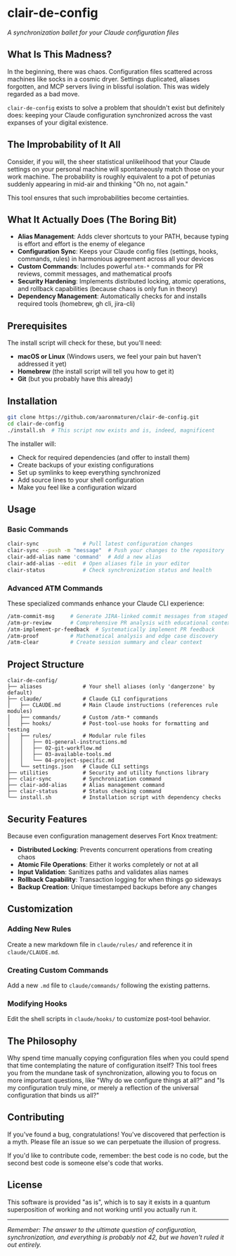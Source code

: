 # clair-de-config

_A synchronization ballet for your Claude configuration files_

## What Is This Madness?

In the beginning, there was chaos. Configuration files scattered across machines like socks in a cosmic dryer. Settings duplicated, aliases forgotten, and MCP servers living in blissful isolation. This was widely regarded as a bad move.

`clair-de-config` exists to solve a problem that shouldn't exist but definitely does: keeping your Claude configuration synchronized across the vast expanses of your digital existence.

## The Improbability of It All

Consider, if you will, the sheer statistical unlikelihood that your Claude settings on your personal machine will spontaneously match those on your work machine. The probability is roughly equivalent to a pot of petunias suddenly appearing in mid-air and thinking "Oh no, not again."

This tool ensures that such improbabilities become certainties.

## What It Actually Does (The Boring Bit)

- **Alias Management**: Adds clever shortcuts to your PATH, because typing is effort and effort is the enemy of elegance
- **Configuration Sync**: Keeps your Claude config files (settings, hooks, commands, rules) in harmonious agreement across all your devices
- **Custom Commands**: Includes powerful `atm-*` commands for PR reviews, commit messages, and mathematical proofs
- **Security Hardening**: Implements distributed locking, atomic operations, and rollback capabilities (because chaos is only fun in theory)
- **Dependency Management**: Automatically checks for and installs required tools (homebrew, gh cli, jira-cli)

## Prerequisites

The install script will check for these, but you'll need:
- **macOS or Linux** (Windows users, we feel your pain but haven't addressed it yet)
- **Homebrew** (the install script will tell you how to get it)
- **Git** (but you probably have this already)

## Installation

```bash
git clone https://github.com/aaronmaturen/clair-de-config.git
cd clair-de-config
./install.sh  # This script now exists and is, indeed, magnificent
```

The installer will:
- Check for required dependencies (and offer to install them)
- Create backups of your existing configurations
- Set up symlinks to keep everything synchronized
- Add source lines to your shell configuration
- Make you feel like a configuration wizard

## Usage

### Basic Commands

```bash
clair-sync              # Pull latest configuration changes
clair-sync --push -m "message"  # Push your changes to the repository
clair-add-alias name 'command'  # Add a new alias
clair-add-alias --edit  # Open aliases file in your editor
clair-status            # Check synchronization status and health
```

### Advanced ATM Commands

These specialized commands enhance your Claude CLI experience:

```bash
/atm-commit-msg     # Generate JIRA-linked commit messages from staged changes
/atm-pr-review      # Comprehensive PR analysis with educational context
/atm-implement-pr-feedback  # Systematically implement PR feedback
/atm-proof          # Mathematical analysis and edge case discovery
/atm-clear          # Create session summary and clear context
```

## Project Structure

```
clair-de-config/
├── aliases             # Your shell aliases (only 'dangerzone' by default)
├── claude/             # Claude CLI configurations
│   ├── CLAUDE.md       # Main Claude instructions (references rule modules)
│   ├── commands/       # Custom /atm-* commands
│   ├── hooks/          # Post-tool-use hooks for formatting and testing
│   ├── rules/          # Modular rule files
│   │   ├── 01-general-instructions.md
│   │   ├── 02-git-workflow.md
│   │   ├── 03-available-tools.md
│   │   └── 04-project-specific.md
│   └── settings.json   # Claude CLI settings
├── utilities           # Security and utility functions library
├── clair-sync          # Synchronization command
├── clair-add-alias     # Alias management command
├── clair-status        # Status checking command
└── install.sh          # Installation script with dependency checks
```

## Security Features

Because even configuration management deserves Fort Knox treatment:

- **Distributed Locking**: Prevents concurrent operations from creating chaos
- **Atomic File Operations**: Either it works completely or not at all
- **Input Validation**: Sanitizes paths and validates alias names
- **Rollback Capability**: Transaction logging for when things go sideways
- **Backup Creation**: Unique timestamped backups before any changes

## Customization

### Adding New Rules
Create a new markdown file in `claude/rules/` and reference it in `claude/CLAUDE.md`.

### Creating Custom Commands
Add a new `.md` file to `claude/commands/` following the existing patterns.

### Modifying Hooks
Edit the shell scripts in `claude/hooks/` to customize post-tool behavior.

## The Philosophy

Why spend time manually copying configuration files when you could spend that time contemplating the nature of configuration itself? This tool frees you from the mundane task of synchronization, allowing you to focus on more important questions, like "Why do we configure things at all?" and "Is my configuration truly mine, or merely a reflection of the universal configuration that binds us all?"

## Contributing

If you've found a bug, congratulations! You've discovered that perfection is a myth. Please file an issue so we can perpetuate the illusion of progress.

If you'd like to contribute code, remember: the best code is no code, but the second best code is someone else's code that works.

## License

This software is provided "as is", which is to say it exists in a quantum superposition of working and not working until you actually run it.

---

_Remember: The answer to the ultimate question of configuration, synchronization, and everything is probably not 42, but we haven't ruled it out entirely._
